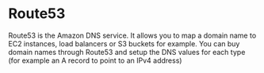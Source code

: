# Route53
Route53 is the Amazon DNS service. It allows you to map a domain name to EC2 instances, load balancers or S3 buckets for example. You can buy domain names through Route53 and setup the DNS values for each type (for example an A record to point to an IPv4 address)